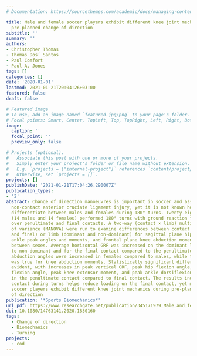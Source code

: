 ```yaml
---
# Documentation: https://sourcethemes.com/academic/docs/managing-content/

title: Male and female soccer players exhibit different knee joint mechanics during
  pre-planned change of direction
subtitle: ''
summary: ''
authors:
- Christopher Thomas
- Thomas Dos’ Santos
- Paul Comfort
- Paul A. Jones
tags: []
categories: []
date: '2020-01-01'
lastmod: 2021-01-21T20:04:26+03:00
featured: false
draft: false

# Featured image
# To use, add an image named `featured.jpg/png` to your page's folder.
# Focal points: Smart, Center, TopLeft, Top, TopRight, Left, Right, BottomLeft, Bottom, BottomRight.
image:
  caption: ''
  focal_point: ''
  preview_only: false

# Projects (optional).
#   Associate this post with one or more of your projects.
#   Simply enter your project's folder or file name without extension.
#   E.g. `projects = ["internal-project"]` references `content/project/deep-learning/index.md`.
#   Otherwise, set `projects = []`.
projects: []
publishDate: '2021-01-21T17:04:26.290007Z'
publication_types:
- '2'
abstract: Change of direction manoeuvres is important in soccer and associated with
  non-contact anterior cruciate ligament injury, yet it is not known how the mechanics
  differentiate between males and females during 180° turns. Twenty-eight soccer players
  (14 males and 14 females) performed 180° turns with ground reaction forces collected
  over penultimate and final contacts. A two-way (contact × limb) multivariate analysis
  of variance (MANOVA) were run to examine differences between contact (penultimate
  and final) or limb (dominant and non-dominant) for sagittal plane hip, knee and
  ankle peak angles and moments, and frontal plane knee abduction moments and angles
  between sexes. Average horizontal GRF was increased on the dominant limb, compared
  to non-dominant and for the final contact compared to the penultimate contact. Knee
  abduction angles were increased in females compared to males, while the opposite
  was true for knee abduction moments. Statistically significant differences were
  evident, with increases in peak vertical GRF, peak hip flexion angle, peak knee
  flexion angle, peak knee extensor moment, and peak ankle dorsiflexion angle observed
  in the penultimate contact compared to final contact. The results indicate the penultimate
  contact during turns helps reduce loading on the final contact, yet male and female
  soccer players exhibit different knee joint mechanics during pre-planned change
  of direction
publication: '*Sports Biomechanics*'
url_pdf: https://www.researchgate.net/publication/345171979_Male_and_female_soccer_players_exhibit_different_knee_joint_mechanics_during_pre-planned_change_of_direction_Male_and_female_soccer_players_exhibit_different_knee_joint_mechanics_during_pre-planned_ch
doi: 10.1080/14763141.2020.1830160
tags:
  - Change of direction
  - Biomechanics
  - Turning
projects:
  - cod
---
```

